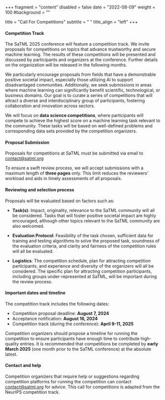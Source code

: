 +++
fragment = "content"
disabled = false
date = "2022-08-09"
weight = 100
#background = ""

title = "Call For Competitions"
subtitle = " "
title_align = "left"
+++

#### Competition Track

The SaTML 2025 conference will feature a competition track. We invite proposals for competitions on topics that advance trustworthy and secure machine learning. The results of these competitions will be presented and discussed by participants and organizers at the conference. Further details on the organization will be released in the following months.

We particularly encourage proposals from fields that have a demonstrable positive societal impact, especially those utilizing AI to support disadvantaged communities. Additionally, we seek submissions in areas where machine learning can significantly benefit scientific, technological, or business domains. Our goal is to curate a series of competitions that will attract a diverse and interdisciplinary group of participants, fostering collaboration and innovation across sectors.

We will focus on **data science competitions**, where participants will compete to achieve the highest score on a machine learning task relevant to the community. These tasks will be based on well-defined problems and corresponding data sets provided by the competition organizers.

#### Proposal Submission

Proposals for competitions at SaTML must be submitted via email to [contact@satml.org](mailto:contact@satml.org)

To ensure a swift review process, we will accept submissions with a maximum length of **three pages** only. This limit reduces the reviewers' workload and aids in timely assessments of all proposals.

#### Reviewing and selection process

Proposals will be evaluated based on factors such as:

* **Task(s)**: Impact, originality, relevance to the SaTML community will all be considered. Tasks that will foster positive societal impact are highly encouraged, although other topics relevant to the SaTML community are also welcomed.

* **Evaluation Protocol**: Feasibility of the task chosen, sufficient data for training and testing algorithms to solve the proposed task, soundness of the evaluation criteria, and clarity and fairness of the competition rules will all be evaluated.

* **Logistics**: The competition schedule, plan for attracting competition participants, and experience and diversity of the organizers will all be considered. The specific plan for attracting competition participants, including groups under-represented at SaTML, will be important during the review process.

#### Important dates and timeline

The competition track includes the following dates:

* Competition proposal deadline: **August 7, 2024**
* Acceptance notification: **August 16, 2024**
* Competition track (during the conference): **April 9-11, 2025**

Competition organizers should propose a timeline for running the competition to ensure participants have enough time to contribute high-quality entries. It is recommended that competitions be completed by **early March 2025** (one month prior to the SaTML conference) at the absolute latest.

#### Contact and help

Competition organizers that require help or suggestions regarding competition platforms for running the competition can contact [contact@satml.org](mailto:contact@satml.org) for advice. This call for competitions is adapted from the NeurIPS competition track.